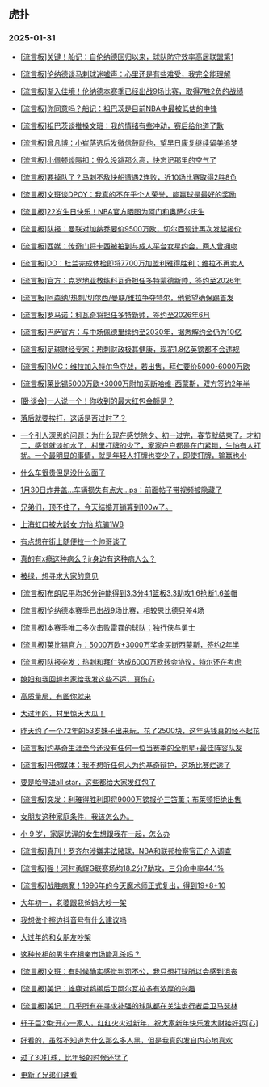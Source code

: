 ## 虎扑 
### 2025-01-31

+ [[流言板]关键！船记：自伦纳德回归以来，球队防守效率高居联盟第1](https://bbs.hupu.com/630253758.html)

+ [[流言板]伦纳德谈马刺球迷嘘声：心里还是有些难受，我完全能理解](https://bbs.hupu.com/630253431.html)

+ [[流言板]渐入佳境！伦纳德本赛季已经出战9场比赛，取得7胜2负的战绩](https://bbs.hupu.com/630253003.html)

+ [[流言板]你同意吗？船记：祖巴茨是目前NBA中最被低估的中锋](https://bbs.hupu.com/630253670.html)

+ [[流言板]祖巴茨谈推搡文班：我的情绪有些冲动，赛后给他道了歉](https://bbs.hupu.com/630253550.html)

+ [[流言板]曾凡博：小崔落选后发微信鼓励他，望早日康复继续留美追梦](https://bbs.hupu.com/630253990.html)

+ [[流言板]小佩顿谈隔扣：很久没跳那么高，快忘记那里的空气了](https://bbs.hupu.com/630254306.html)

+ [[流言板]要掉队了？马刺不敌快船遭遇2连败，近10场比赛取得2胜8负](https://bbs.hupu.com/630253029.html)

+ [[流言板]文班谈DPOY：我真的不在乎个人荣誉，能赢球是最好的奖励](https://bbs.hupu.com/630253610.html)

+ [[流言板]22岁生日快乐！NBA官方晒图为阿门和奥萨尔庆生](https://bbs.hupu.com/630254421.html)

+ [[流言板]队报：曼联对加纳乔要价9500万欧，切尔西预计再次发起报价](https://bbs.hupu.com/630253093.html)

+ [[流言板]西媒：传奇门将卡西被拍到与成人平台女星约会，两人曾拥吻](https://bbs.hupu.com/630251073.html)

+ [[流言板]DO：杜兰完成体检即将7700万加盟利雅得胜利；维拉不再卖人](https://bbs.hupu.com/630253437.html)

+ [[流言板]官方：克罗地亚教练科瓦奇担任多特蒙德新帅，签约至2026年](https://bbs.hupu.com/630251717.html)

+ [[流言板]阿森纳/热刺/切尔西/曼联/维拉争夺特尔，他希望确保踢首发](https://bbs.hupu.com/630253623.html)

+ [[流言板]罗马诺：科瓦奇将担任多特新帅，签约至2026年6月](https://bbs.hupu.com/630251033.html)

+ [[流言板]巴萨官方：与中场佩德里续约至2030年，据悉解约金仍为10亿](https://bbs.hupu.com/630254666.html)

+ [[流言板]足球财经专家：热刺财政极其健康，现花1.8亿英镑都不会违规](https://bbs.hupu.com/630253322.html)

+ [[流言板]RMC：维拉加入特尔争夺战，若出售，拜仁要价5000-6000万欧](https://bbs.hupu.com/630253198.html)

+ [[流言板]莱比锡5000万欧+3000万附加买断哈维-西蒙斯，双方签约2年半](https://bbs.hupu.com/630251854.html)

+ [[卧谈会]一人说一个！你收到的最大红包金额是？](https://bbs.hupu.com/630254186.html)

+ [落后就要挨打，这话是否过时了？](https://bbs.hupu.com/630253316.html)

+ [一个引人深思的问题：为什么现在感觉除夕、初一过完，春节就结束了。才初二，感觉就淡如水了，村里打牌的少了，家家户户都是在门紧锁，生怕有人打扰。一个最明显的事情，就是年轻人打牌也变少了，即使打牌，输赢也小](https://bbs.hupu.com/630252766.html)

+ [什么车很贵但是没什么面子](https://bbs.hupu.com/630252751.html)

+ [1月30日炸井盖…车辆损失有点大…ps：前面帖子带视频被隐藏了](https://bbs.hupu.com/630254557.html)

+ [兄弟们，顶不住了，今天结婚开销算到100w了。](https://bbs.hupu.com/630255228.html)

+ [上海虹口被大龄女 方怡 坑骗1W8](https://bbs.hupu.com/630252829.html)

+ [有点想在街上随便拉一个帅哥谈了](https://bbs.hupu.com/630253772.html)

+ [真的有x瘾这种病么？jr身边有这种病人么？](https://bbs.hupu.com/630252943.html)

+ [被绿，想寻求大家的意见](https://bbs.hupu.com/630253303.html)

+ [[流言板]布朗尼平均36分钟能得到3.3分4.1篮板3.3助攻1.6抢断1.6盖帽](https://bbs.hupu.com/630255845.html)

+ [[流言板]伦纳德本赛季已出战9场比赛，相较恩比德只差4场](https://bbs.hupu.com/630255617.html)

+ [[流言板]本赛季唯二多次击败雷霆的球队：独行侠与勇士](https://bbs.hupu.com/630254753.html)

+ [[流言板]莱比锡官方：5000万欧+3000万奖金买断西蒙斯，签约2年半](https://bbs.hupu.com/630254550.html)

+ [[流言板]队报突发：热刺和拜仁达成6000万欧转会协议，特尔还在考虑](https://bbs.hupu.com/630255664.html)

+ [媳妇和我回趟老家给我发这些不适，真伤心](https://bbs.hupu.com/630254328.html)

+ [高质量局，有图你就来](https://bbs.hupu.com/630254603.html)

+ [大过年的，村里惊天大瓜！](https://bbs.hupu.com/630254264.html)

+ [昨天约了一个72年的53岁妹子出来玩，花了2500块，这年头钱真的经不起花](https://bbs.hupu.com/630254823.html)

+ [[流言板]约基奇生涯至今还没有任何一位当赛季的全明星+最佳阵容队友](https://bbs.hupu.com/630255419.html)

+ [[流言板]丹佛媒体：我不想听任何人为约基奇辩护，这场比赛烂透了](https://bbs.hupu.com/630254143.html)

+ [要是哈登进all star，这些都给大家发红包了](https://bbs.hupu.com/630254899.html)

+ [[流言板]突发：利雅得胜利即将9000万镑报价三笘薫；布莱顿拒绝出售](https://bbs.hupu.com/630256458.html)

+ [女朋友这种家庭条件，我该怎么办。](https://bbs.hupu.com/630255884.html)

+ [小 9 岁，家庭优渥的女生想跟我在一起，怎么办](https://bbs.hupu.com/630253849.html)

+ [[流言板]真刑！罗齐尔涉嫌非法赌球，NBA和联邦检察官正介入调查](https://bbs.hupu.com/630256669.html)

+ [[流言板]强！河村勇辉G联赛场均18.2分7助攻，三分命中率44.1%](https://bbs.hupu.com/630256245.html)

+ [[流言板]战胜病魔！1996年的今天魔术师正式复出，得到19+8+10](https://bbs.hupu.com/630256041.html)

+ [大年初一，老婆跟我爸妈大吵一架](https://bbs.hupu.com/630255389.html)

+ [我想做个擦边抖音号有什么建议吗](https://bbs.hupu.com/630255908.html)

+ [大过年的和女朋友吵架](https://bbs.hupu.com/630255821.html)

+ [这种长相的男生在相亲市场能乱杀吗？](https://bbs.hupu.com/630255106.html)

+ [[流言板]文班：有时候确实感觉判罚不公，我只想打球所以会感到沮丧](https://bbs.hupu.com/630255912.html)

+ [[流言板]美记：雄鹿对鹈鹕后卫阿尔瓦拉多有浓厚的兴趣](https://bbs.hupu.com/630256127.html)

+ [[流言板]美记：几乎所有在寻求补强的球队都在关注步行者后卫马瑟林](https://bbs.hupu.com/630255958.html)

+ [轩子巨2兔:开心一家人，红红火火过新年，祝大家新年快乐发大财接好运[心]](https://bbs.hupu.com/630256051.html)

+ [好看的，虽然不知道为什么那么多人黑，但是我真的发自内心地喜欢](https://bbs.hupu.com/630256586.html)

+ [过了30打球，比年轻的时候还猛了](https://bbs.hupu.com/630255876.html)

+ [更新了兄弟们速看](https://bbs.hupu.com/630256124.html)

